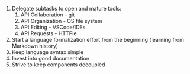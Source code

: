 1. Delegate subtasks to open and mature tools:
    1. API Collaboration - git
    1. API Organization - OS file system
    1. API Editing - VSCode/IDEs
    1. API Requests - HTTPie
1. Start a language formalization effort from the beginning (learning from Markdown history)
1. Keep language syntax simple
1. Invest into good documentation
1. Strive to keep components decoupled
